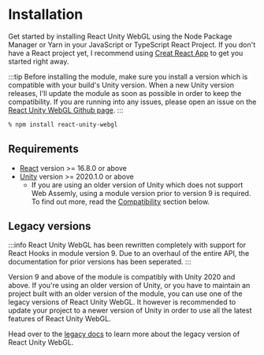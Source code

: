 # Installation

Get started by installing React Unity WebGL using the Node Package Manager or Yarn in your JavaScript or TypeScript React Project. If you don't have a React project yet, I recommend using [Creat React App](https://reactjs.org/docs/create-a-new-react-app.html) to get you started right away.

:::tip
Before installing the module, make sure you install a version which is compatible with your build's Unity version. When a new Unity version releases, I'll update the module as soon as possible in order to keep the compatibility. If you are running into any issues, please open an issue on the [React Unity WebGL Github page](https://github.com/jeffreylanters/react-unity-webgl/issues).
:::

```sh
% npm install react-unity-webgl
```

## Requirements

- [React](https://reactjs.org) version >= 16.8.0 or above
- [Unity](https://unity.com) version >= 2020.1.0 or above
  - If you are using an older version of Unity which does not support Web Assemly, using a module version prior to version 9 is required. To find out more, read the [Compatibility](#compatibility) section below.

## Legacy versions

:::info
React Unity WebGL has been rewritten completely with support for React Hooks in module version 9. Due to an overhaul of the entire API, the documentation for prior versions has been seperated.
:::

Version 9 and above of the module is compatibly with Unity 2020 and above. If you're using an older version of Unity, or you have to maintain an project built with an older version of the module, you can use one of the legacy versions of React Unity WebGL. It however is recommended to update your project to a newer version of Unity in order to use all the latest features of React Unity WebGL.

Head over to the [legacy docs](/docs/legacy/introduction) to learn more about the legacy version of React Unity WebGL.
